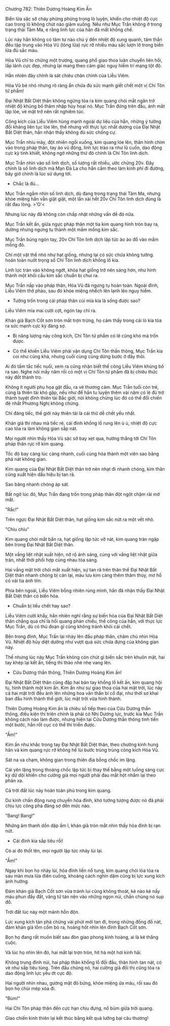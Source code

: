 




Chương 782: Thiên Dương Hoàng Kim Ấn


Biển lửa sặc sỡ cháy phừng phừng trong lò luyện, khiến cho nhiệt độ cực cao trong lò không chút nào giảm xuống. Nếu như Mục Trần không ở trong trạng thái Tâm Ma, e rằng linh lực của hắn đã mất khống chế.

Lúc này hắn không có tâm tư nào chú ý đến nhiệt độ xung quanh, tâm thần đều tập trung vào Hỏa Vũ (lông lửa) rực rỡ nhiều màu sắc lượn lờ trong biển lửa đủ sắc màu.

Hỏa Vũ chỉ to chừng một trượng, quang phổ giao thoa luân chuyển liên hồi, lấp lánh cực đẹp, nhưng lại mang theo cảm giác nguy hiểm trí mạng tột độ.

Hẳn nhiên đây chính là sát chiêu chân chính của Liễu Viêm.

Hỏa Vũ bé nhỏ nhưng rõ ràng ẩn chứa đủ sức mạnh giết chết một vị Chí Tôn tứ phẩm!

Đại Nhật Bất Diệt thân không ngừng tỏa ra kim quang chói mắt ngăn trở nhiệt độ khủng bố thâm nhập hủy hoại nó. Mục Trần đứng trên đầu, ánh mắt lập lòe, vẻ mặt trở nên rất nghiêm túc.

Công kích của Liễu Viêm hùng mạnh ngoài dự liệu của hắn, những ý tưởng đối kháng liên tục lóe lên, thế nhưng với thực lực nhất dương của Đại Nhật Bất Diệt thân, hắn nhận thấy không đủ sức chống cự.

Mục Trần nhíu mày, đột nhiên ngồi xuống, kim quang lóe lên, thân hình chìm vào trong pháp thân, tay áo vũ động, linh lực trào ra như lũ cuốn, dao động cực kỳ tinh khiết, không ngờ những thứ đó chính là Chí Tôn linh dịch.

Mục Trần nhìn vào số linh dịch, số lượng rất nhiều, ước chừng 20v. Đây chính là số linh dịch mà Mạn Đà La cho hắn cầm theo làm kinh phí đi đường, bây giờ chính là lúc sử dụng tới.

- Chắc là đủ...

Mục Trần ngắm nhìn số linh dịch, dù đang trong trạng thái Tâm Ma, nhưng khóe miệng hắn vẫn giật giật, một lần xài hết 20v Chí Tôn linh dịch đúng là rất đau lòng. >'O'<

Nhưng lúc này đã không còn chấp nhặt những vấn đề đó nữa.

Mục Trần kết ấn, giữa ngực pháp thân một tia kim quang hình tròn bay ra, dường nhưng ngưng tụ thành một mầm mống kim sắc.

Mục Trần búng ngón tay, 20v Chí Tôn linh dịch lập tức ào ào đổ vào mầm mống đó.

Chỉ một vật thể nhỏ như hạt giống, nhưng lại có sức chứa không tưởng. hoàn toàn nuốt trọng số Chí Tôn linh dịch khổng lồ kia.

Linh lực tràn vào không ngớt, khỏa hạt giống trở nên sáng hơn, như hình thành một khối cầu kim sắc chuẩn bị chui ra.

Mục Trần nấp vào pháp thân, Hỏa Vũ đã ngưng tụ hoàn toàn. Ngoài đỉnh, Liễu Viêm thở phào, sau đó khóe miệng nhếch lên lạnh lẽo nguy hiểm.

- Tưởng trốn trong cái pháp thân cùi mía kia là sống được sao?

Liễu Viêm mỉa mai cười cợt, ngón tay chỉ ra.

Khán giả Bạch Cốt sơn tròn mắt trợn trừng, họ cảm thấy trong cái lò kia tỏa ra sức mạnh cực kỳ đáng sợ.

- Bị năng lượng này công kích, Chí Tôn tứ phẩm có lẽ cũng khó mà trốn được.

- Có thể khiến Liễu Viêm phải vận dụng Chí Tôn thần thông, Mục Trần kia coi như cũng khá, nhưng cuối cùng cũng dừng bước ở đây thôi.

Ai đó tấm tắc tiếc nuối, xem ra cũng nhận biết thế công Liễu Viêm khủng bố ra sao. Nghe nói mấy năm rồi có một vị Chí Tôn tứ phẩm đã bị chiêu thức này đốt thành tro.

Không ít người phụ họa gật đầu, ra vẻ thương cảm. Mục Trần tuổi còn trẻ, cũng là thiên tài khó gặp, nếu như để hắn tu luyện thêm vài năm có lẽ đủ trở thành tuyệt đỉnh thiên tài Bắc giới, nói không chừng lúc đó có thể đối chiến đệ nhất Phương Nghị không chừng.

Chỉ đáng tiếc, thế giới này thiên tài là cái thứ dễ chết yểu nhất.

Khán giả thi nhau mà tiếc rẻ, cái đỉnh khồng lồ rung lên ù ù, nhiệt độ cực cao tỏa ra làm không gian sắp nát.

Mọi người nhìn thấy Hỏa Vũ sặc sỡ bay xẹt qua, hướng thẳng tới Chí Tôn pháp thân rực rỡ kim quang.

Tốc độ bay càng lúc càng nhanh, cuối cùng hóa thành một viên sao băng phá nát không gian.

Kim quang của Đại Nhật Bất Diệt thân trở nên nhạt đi nhanh chóng, kim thân cũng xuất hiện dấu hiệu bị tan rã.

Sao băng nhanh chóng áp sát.

Bất ngờ lúc đó, Mục Trần đang trốn trong pháp thân đột ngột chậm rãi mở mắt.

"Rắc!"

Trên ngực Đại Nhật Bất Diệt thân, hạt giống kim sắc nứt ra một vết nhỏ.

"Chíu chíu"

Kim quang chói mắt bắn ra, hạt giống lập tức vỡ nát, kim quang tràn ngập bên trong Đại Nhật Bất Diệt thân.

Một vầng liệt nhật xuất hiện, nở rộ ánh sáng, cùng với vầng liệt nhật giữa trán, nhất thời phối hợp cùng nhau tỏa sáng.

Hai vầng mặt trời chói mắt xuất hiện, sự tan rã trên thân thể Đại Nhật Bất Diệt thân nhanh chóng bị cản lại, màu lưu kim càng thêm thâm thúy, mơ hồ có vài tia ánh tím.

Phía bên ngoài, Liễu Viêm bỗng nhiên rùng mình, hắn đã nhận thấy Đại Nhật Bất Diệt thân có biến hóa.

- Chuẩn bị liều chết hay sao?

Liễu Viêm cười khẩy, hẳn nhiên nghĩ rằng sự biến hóa của Đại Nhật Bất Diệt thân chẳng qua chỉ là hồi quang phản chiếu, thế công của hắn, với thực lực Mục Trần, dù có thủ đoạn gì cũng không tránh khỏi cái chết.

Bên trong đỉnh, Mục Trần lại nhảy lên đầu pháp thân, chăm chú nhìn Hỏa Vũ. Nhiệt độ hủy diệt dường như vượt quá sức chứa đựng của không gian này.

Thế nhưng lúc này Mục Trần không còn chút gì biến sắc trên khuôn mặt, hai tay khép lại kết ấn, tiếng thì thào nhè nhẹ vang lên.

- Cửu Dương thần thông, Thiên Dương Hoàng Kim ấn!

Đại Nhật Bất Diệt thân cũng đập hai bàn tay khổng lồ kết ấn, kim quang hội tụ, hình thành một kim ấn. Kim ấn như sự giao thoa của hai mặt trời, lúc này cả hai mặt trời đều ánh lên những hoa văn thần bí cổ đại, như thời sơ khai ban đầu hình thành thế giới, lúc mặt trời vừa hình thành.

Thiên Dương Hoàng Kim ấn là chiêu số tiếp theo của Cửu Dương thần thông, điều kiện thi triên chính là phải có Nhị Dương lực, trước kia Mục Trần không cách nào làm được, nhưng hiện tại Cửu Dương thần thông tinh tiến một bước, hắn rốt cục có thể thi triển được.

"Ầm!"

Kim ấn như khắc trong tay Đại Nhật Bất Diệt thân, theo chưởng kình hung hãn và kim quang rực rỡ không hề lùi bước trùng trùng công kích Hỏa Vũ.

Sát na va chạm, không gian trong thiên địa bỗng chốc im lặng.

Cái yên lặng trong thoáng chốc lập tức bị thay thế bằng một luồng sáng cực kỳ dữ dội khiến cho cường giả mọi người phải đau mắt hột nhắm lại theo phản xạ.

Cả trời đất lúc này hoàn toàn phủ trong kim quang.

Dư kình chấn động rung chuyển hỏa đỉnh, khó tưởng tượng được nó đã phải chịu lực công phá đáng sợ đến mức nào.

"Bang! Bang!"

Những âm thanh dồn dập ầm ĩ, khán giả tròn mắt nhìn thấy hỏa đỉnh bị rạn nứt.

- Cái đỉnh kia sắp tiêu rồi!

Có ai đó thốt lên, mọi người lập tức nhảy lùi lại.

"Ầm!"

Ngay khi bọn họ nhảy lùi, hỏa đỉnh liền nổ tung, kim quang chói lóa tỏa ra sau màn mưa lửa điên cuồng, khoảng cách nghìn dặm cũng bị lực xung kích ảnh hưởng.

Đám khán giả Bạch Cốt sơn vừa tránh lui cũng không thoát, kẻ nào kẻ nấy máu phun đầy đất, văng tứ tán nện vào những ngọn núi, chấn chúng nó sụp đổ.

Trời đất lúc này một mảnh hỗn độn.

Lực xung kích tàn phá chừng vài phút mới tan đi, trong những đống đổ nát, đám khán giả lồm cồm bò ra, hoảng hốt nhìn lên đỉnh Bạch Cốt sơn.

Bọn họ đang rất muốn biết sau đòn giao phong kinh hoàng, ai là kẻ thắng cuộc.

Và lúc họ nhìn lên đó, hai mắt lại trợn tròn, hít hà một hơi kinh hãi.

Không trung đỉnh núi, hai pháp thân khổng lồ đối đầu, thân hình tan nát, có vẻ như sắp tiêu tùng. Trên đầu chúng nó, hai cường giả đối thị cũng tỏa ra dao động linh lực yếu ớt cực độ.

Hai người nhìn nhau, gương mặt đỏ bừng, khóe miệng ứa máu, rồi sau đó bọn họ chùi mép xóa đi.

"Bùm!"

Hai Chí Tôn pháp thân đến cực hạn chịu đựng, nổ bùm giữa trời quang.

Giao chiến kinh thiên lại kết thúc bằng kết quả lưỡng bại câu thương!




